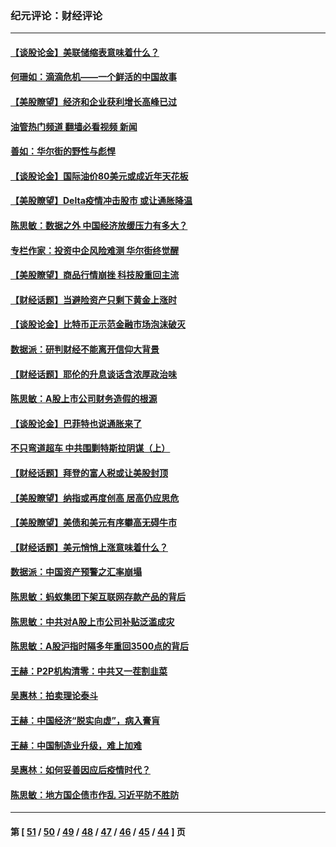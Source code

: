 ### 纪元评论：财经评论
---
#### [【谈股论金】美联储缩表意味着什么？](../../pages/nsc1026/n13174610.md?08230330) 
#### [何珊如：滴滴危机——一个鲜活的中国故事](../../pages/nsc1026/n13151962.md?08230330) 
#### [【美股瞭望】经济和企业获利增长高峰已过](../../pages/nsc1026/n13134466.md?08230330) 
#### [油管热门频道 翻墙必看视频 新闻](ok?08230330)
#### [善如：华尔街的野性与彪悍](../../pages/nsc1026/n13112664.md?08230330) 
#### [【谈股论金】国际油价80美元或成近年天花板](../../pages/nsc1026/n13108524.md?08230330) 
#### [【美股瞭望】Delta疫情冲击股市 或让通胀降温](../../pages/nsc1026/n13100297.md?08230330) 
#### [陈思敏：数据之外 中国经济放缓压力有多大？](../../pages/nsc1026/n13085576.md?08230330) 
#### [专栏作家：投资中企风险难测 华尔街终觉醒](../../pages/nsc1026/n13079366.md?08230330) 
#### [【美股瞭望】商品行情崩挫 科技股重回主流](../../pages/nsc1026/n13029798.md?08230330) 
#### [【财经话题】当避险资产只剩下黄金上涨时](../../pages/nsc1026/n12975626.md?08230330) 
#### [【谈股论金】比特币正示范金融市场泡沫破灭](../../pages/nsc1026/n12961769.md?08230330) 
#### [数据派：研判财经不能离开信仰大背景](../../pages/nsc1026/n12932684.md?08230330) 
#### [【财经话题】耶伦的升息谈话含浓厚政治味](../../pages/nsc1026/n12927299.md?08230330) 
#### [陈思敏：A股上市公司财务造假的根源](../../pages/nsc1026/n11229323.md?08230330) 
#### [【谈股论金】巴菲特也说通胀来了](../../pages/nsc1026/n12922463.md?08230330) 
#### [不只弯道超车 中共围剿特斯拉阴谋（上）](../../pages/nsc1026/n12919595.md?08230330) 
#### [【财经话题】拜登的富人税或让美股封顶](../../pages/nsc1026/n12899125.md?08230330) 
#### [【美股瞭望】纳指或再度创高 居高仍应思危](../../pages/nsc1026/n12878350.md?08230330) 
#### [【美股瞭望】美债和美元有序攀高无碍牛市](../../pages/nsc1026/n12844459.md?08230330) 
#### [【财经话题】美元悄悄上涨意味着什么？](../../pages/nsc1026/n12798222.md?08230330) 
#### [数据派：中国资产预警之汇率崩塌](../../pages/nsc1026/n12774242.md?08230330) 
#### [陈思敏：蚂蚁集团下架互联网存款产品的背后](../../pages/nsc1026/n12719862.md?08230330) 
#### [陈思敏：中共对A股上市公司补贴泛滥成灾](../../pages/nsc1026/n12713263.md?08230330) 
#### [陈思敏：A股沪指时隔多年重回3500点的背后](../../pages/nsc1026/n12675538.md?08230330) 
#### [王赫：P2P机构清零：中共又一茬割韭菜](../../pages/nsc1026/n12614544.md?08230330) 
#### [吴惠林：拍卖理论泰斗](../../pages/nsc1026/n12591360.md?08230330) 
#### [王赫：中国经济“脱实向虚”，病入膏肓](../../pages/nsc1026/n12564946.md?08230330) 
#### [王赫：中国制造业升级，难上加难](../../pages/nsc1026/n12559461.md?08230330) 
#### [吴惠林：如何妥善因应后疫情时代？](../../pages/nsc1026/n12553885.md?08230330) 
#### [陈思敏：地方国企债市作乱 习近平防不胜防](../../pages/nsc1026/n12553384.md?08230330) 

---
#### 第 [ [51](./51.md?08230330) / [50](./50.md?08230330) / [49](./49.md?08230330) / [48](./48.md?08230330) / [47](./47.md?08230330) / [46](./46.md?08230330) / [45](./45.md?08230330) / [44](./44.md?08230330) ] 页
